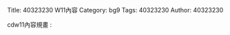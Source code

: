 Title: 40323230 W11內容
Category: bg9
Tags: 40323230
Author: 40323230

cdw11內容規畫 :  
<!-- PELICAN_END_SUMMARY -->
<h3></h3>